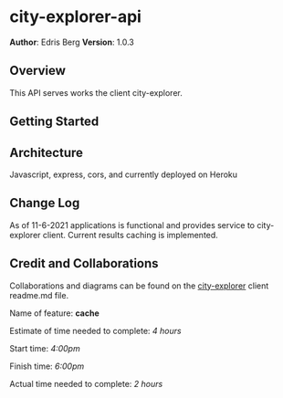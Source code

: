 # city-explorer-api

**Author**: Edris Berg
**Version**: 1.0.3

## Overview
<!-- Provide a high level overview of what this application is and why you are building it, beyond the fact that it's an assignment for this class. (i.e. What's your problem domain?) -->
This API serves works the client city-explorer. 
## Getting Started
<!-- What are the steps that a user must take in order to build this app on their own machine and get it running? -->

## Architecture
<!-- Provide a detailed description of the application design. What technologies (languages, libraries, etc) you're using, and any other relevant design information. -->
Javascript, express, cors, and currently deployed on Heroku
## Change Log
As of 11-6-2021 applications is functional and provides service to city-explorer client.
Current results caching is implemented.
<!-- Use this area to document the iterative changes made to your application as each feature is successfully implemented. Use time stamps. Here's an example:

01-01-2001 4:59pm - Application now has a fully-functional express server, with a GET route for the location resource. -->

## Credit and Collaborations
Collaborations and diagrams can be found on the [city-explorer](https://github.com/Fadab2/city-explorer) client readme.md file.
<!-- Give credit (and a link) to other people or resources that helped you build this application. -->

Name of feature: __cache__

Estimate of time needed to complete: _4 hours_

Start time: _4:00pm_

Finish time: _6:00pm_

Actual time needed to complete: _2 hours_